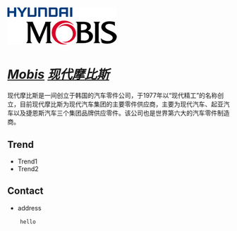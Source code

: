 # [![Mobis](/assets/img/Mobis.png "Home-solution") ](https://www.mobis.co.kr/en/tech/tech.do#solution)

# ***[Mobis](https://zh.wikipedia.org/wiki/%E7%8F%BE%E4%BB%A3%E6%91%A9%E6%AF%94%E6%96%AF "wikipedia")  [现代摩比斯](https://zh.wikipedia.org/wiki/%E7%8F%BE%E4%BB%A3%E6%91%A9%E6%AF%94%E6%96%AF "wikipedia")***

现代摩比斯是一间创立于韩国的汽车零件公司，于1977年以“现代精工”的名称创立，目前现代摩比斯为现代汽车集团的主要零件供应商，主要为现代汽车、起亚汽车以及捷恩斯汽车三个集团品牌供应零件。该公司也是世界第六大的汽车零件制造商。

## Trend
- Trend1
- Trend2

## Contact
- address
```
    hello
```